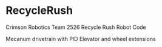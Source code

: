 # RecycleRush
Crimson Robotics Team 2526 Recycle Rush Robot Code

Mecanum drivetrain with PID
Elevator and wheel extensions
